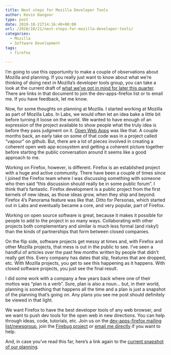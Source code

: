 ```yaml
---
title: Next steps for Mozilla Developer Tools
author: Kevin Dangoor
type: post
date: 2010-10-21T14:16:40+00:00
url: /2010/10/21/next-steps-for-mozilla-developer-tools/
categories:
  - Mozilla
  - Software Development
tags:
  - firefox

---
```

I&#8217;m going to use this opportunity to make a couple of observations about Mozilla and planning. If you really just want to know about what we&#8217;re thinking of doing next in Mozilla&#8217;s developer tools group, you can take a look at the current draft of [what we&#8217;ve got in mind for later this quarter][1]. There are links in that document to join the dev-apps-firefox list or to email me. If you have feedback, let me know.

Now, for some thoughts on planning at Mozilla. I started working at Mozilla as part of Mozilla Labs. In Labs, we would often let an idea bake a little bit before turning it loose on the world. We wanted to have enough of an expression of the project available to show people what the truly idea is before they pass judgment on it. [Open Web Apps][2] was like that. A couple months back, an early take on some of that code was in a project called &#8220;vapour&#8221; on github. But, there are a lot of pieces involved in creating a coherent open web app ecosystem and getting a coherent picture together before starting the public conversation around it seems like a good approach to me.

Working on Firefox, however, is different. Firefox is an established project with a huge and active community. There have been a couple of times since I joined the Firefox team where I was discussing something with someone who then said &#8220;this discussion should really be in some public forum&#8221;. I think that&#8217;s fantastic. Firefox development is a public project from the first kernels of new ideas, as those ideas grow, when they ship and beyond. Firefox 4&#8217;s Panorama feature was like that. Ditto for Personas, which started out in Labs and eventually became a core, and very popular, part of Firefox.

Working on open source software is great, because it makes it possible for people to add to the project in so many ways. Collaborating with other projects both complementary and similar is much less formal (and risky!) than the kinds of partnerships that form between closed companies.

On the flip side, software projects get messy at times and, with Firefox and other Mozilla projects, that mess is out in the public to see. I&#8217;ve seen a handful of articles over the past few months written by people that didn&#8217;t really get this. Every company has dates that slip, features that are dropped, etc. With Mozilla projects, you get to see this happening as it happens. With closed software projects, you just see the final result.

I did some work with a company a few years back where one of their mottos was &#8220;plan is a verb&#8221;. Sure, plan is also a noun&#8230; but, in their world, planning is something that happens all the time and a plan is just a snapshot of the planning that&#8217;s going on. Any plans you see me post should definitely be viewed in that light.

We want Firefox to have the best developer tools of any web browser, and we want to push dev tools for the open web in new directions. You can help through ideas, code, tutorials, etc. Join us on the [dev-apps-firefox mailing list/newsgroup][3], join the [Firebug project][4] or [email me directly][5] if you want to help.

And, in case you&#8217;ve read this far, here&#8217;s a link again to the [current snapshot of our planning][1].

 [1]: http://mozilla.github.com/devtools/next.html
 [2]: https://apps.mozillalabs.com/
 [3]: https://lists.mozilla.org/listinfo/dev-apps-firefox
 [4]: http://getfirebug.com/
 [5]: http://scr.im/kdangoor